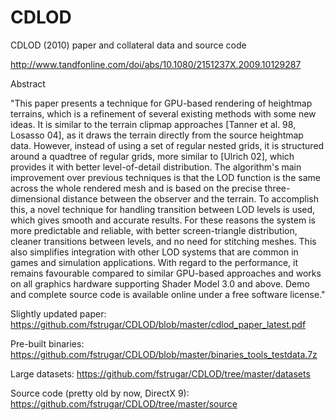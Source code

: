 # CDLOD
CDLOD (2010) paper and collateral data and source code

http://www.tandfonline.com/doi/abs/10.1080/2151237X.2009.10129287

Abstract

"This paper presents a technique for GPU-based rendering of heightmap terrains, which is a refinement of several existing methods with some new ideas. It is similar to the terrain clipmap approaches [Tanner et al. 98, Losasso 04], as it draws the terrain directly from the source heightmap data. However, instead of using a set of regular nested grids, it is structured around a quadtree of regular grids, more similar to [Ulrich 02], which provides it with better level-of-detail distribution. The algorithm's main improvement over previous techniques is that the LOD function is the same across the whole rendered mesh and is based on the precise three-dimensional distance between the observer and the terrain. To accomplish this, a novel technique for handling transition between LOD levels is used, which gives smooth and accurate results. For these reasons the system is more predictable and reliable, with better screen-triangle distribution, cleaner transitions between levels, and no need for stitching meshes. This also simplifies integration with other LOD systems that are common in games and simulation applications. With regard to the performance, it remains favourable compared to similar GPU-based approaches and works on all graphics hardware supporting Shader Model 3.0 and above. Demo and complete source code is available online under a free software license."

Slightly updated paper: https://github.com/fstrugar/CDLOD/blob/master/cdlod_paper_latest.pdf

Pre-built binaries: https://github.com/fstrugar/CDLOD/blob/master/binaries_tools_testdata.7z

Large datasets: https://github.com/fstrugar/CDLOD/tree/master/datasets

Source code (pretty old by now, DirectX 9): https://github.com/fstrugar/CDLOD/tree/master/source